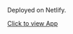 Deployed on Netlify.  

<a href="https://benevolent-dasik-ed737c.netlify.app/" target="_blank">Click to view App</a> 
